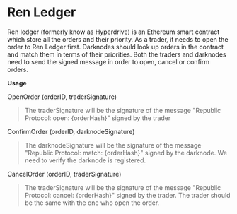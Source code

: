 # Ren Ledger

Ren ledger (formerly know as Hyperdrive) is an Ethereum smart contract which store all the orders and their priority.
As a trader, it needs to open the order to Ren Ledger first. Darknodes should look up orders in the contract and match them in terms of their priorities.  Both the traders and darknodes need to send 
the signed message in order to open, cancel or confirm orders.

**Usage**

OpenOrder (orderID, traderSignature)  

> The traderSignature will be the signature of the message "Republic Protocol: open: {orderHash}" signed by the trader

ConfirmOrder (orderID, darknodeSignature)  

> The darknodeSignature will be the signature of the message "Republic Protocol: match: {orderHash}" signed by the darknode.
We need to verify the darknode is registered.

CancelOrder (orderID, traderSignature)  
 
 > The traderSignature will be the signature of the message "Republic Protocol: cancel: {orderHash}" signed by the trader.
 The trader should be the same with the one who open the order.
 
 
 
